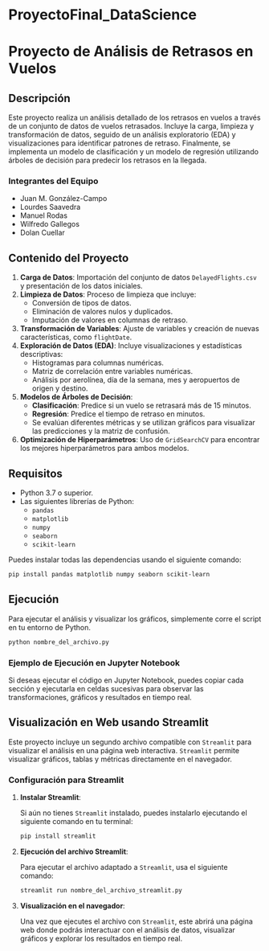 # ProyectoFinal_DataScience

# Proyecto de Análisis de Retrasos en Vuelos

## Descripción

Este proyecto realiza un análisis detallado de los retrasos en vuelos a través de un conjunto de datos de vuelos retrasados. Incluye la carga, limpieza y transformación de datos, seguido de un análisis exploratorio (EDA) y visualizaciones para identificar patrones de retraso. Finalmente, se implementa un modelo de clasificación y un modelo de regresión utilizando árboles de decisión para predecir los retrasos en la llegada.

### Integrantes del Equipo

- Juan M. González-Campo
- Lourdes Saavedra
- Manuel Rodas
- Wilfredo Gallegos
- Dolan Cuellar

## Contenido del Proyecto

1. **Carga de Datos**: Importación del conjunto de datos `DelayedFlights.csv` y presentación de los datos iniciales.
2. **Limpieza de Datos**: Proceso de limpieza que incluye:
   - Conversión de tipos de datos.
   - Eliminación de valores nulos y duplicados.
   - Imputación de valores en columnas de retraso.
3. **Transformación de Variables**: Ajuste de variables y creación de nuevas características, como `flightDate`.
4. **Exploración de Datos (EDA)**: Incluye visualizaciones y estadísticas descriptivas:
   - Histogramas para columnas numéricas.
   - Matriz de correlación entre variables numéricas.
   - Análisis por aerolínea, día de la semana, mes y aeropuertos de origen y destino.
5. **Modelos de Árboles de Decisión**:
   - **Clasificación**: Predice si un vuelo se retrasará más de 15 minutos.
   - **Regresión**: Predice el tiempo de retraso en minutos.
   - Se evalúan diferentes métricas y se utilizan gráficos para visualizar las predicciones y la matriz de confusión.
6. **Optimización de Hiperparámetros**: Uso de `GridSearchCV` para encontrar los mejores hiperparámetros para ambos modelos.

## Requisitos

- Python 3.7 o superior.
- Las siguientes librerías de Python:
  - `pandas`
  - `matplotlib`
  - `numpy`
  - `seaborn`
  - `scikit-learn`

Puedes instalar todas las dependencias usando el siguiente comando:

```bash
pip install pandas matplotlib numpy seaborn scikit-learn
```

## Ejecución

Para ejecutar el análisis y visualizar los gráficos, simplemente corre el script en tu entorno de Python.

```bash
python nombre_del_archivo.py
```

### Ejemplo de Ejecución en Jupyter Notebook

Si deseas ejecutar el código en Jupyter Notebook, puedes copiar cada sección y ejecutarla en celdas sucesivas para observar las transformaciones, gráficos y resultados en tiempo real.

## Visualización en Web usando Streamlit

Este proyecto incluye un segundo archivo compatible con `Streamlit` para visualizar el análisis en una página web interactiva. `Streamlit` permite visualizar gráficos, tablas y métricas directamente en el navegador.

### Configuración para Streamlit

1. **Instalar Streamlit**:
   
   Si aún no tienes `Streamlit` instalado, puedes instalarlo ejecutando el siguiente comando en tu terminal:

   ```bash
   pip install streamlit
   ```

2. **Ejecución del archivo Streamlit**:
   
   Para ejecutar el archivo adaptado a `Streamlit`, usa el siguiente comando:

   ```bash
   streamlit run nombre_del_archivo_streamlit.py
   ```

3. **Visualización en el navegador**:

   Una vez que ejecutes el archivo con `Streamlit`, este abrirá una página web donde podrás interactuar con el análisis de datos, visualizar gráficos y explorar los resultados en tiempo real.

